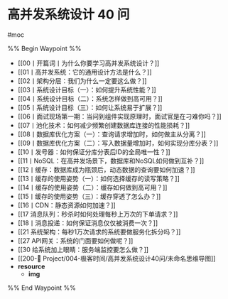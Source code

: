 # 高并发系统设计 40 问

#moc

%% Begin Waypoint %%
- [[00丨开篇词丨为什么你要学习高并发系统设计？]]
- [[01丨高并发系统：它的通用设计方法是什么？]]
- [[02丨架构分层：我们为什么一定要这么做？]]
- [[03丨系统设计目标（一）：如何提升系统性能？]]
- [[04丨系统设计目标（二）：系统怎样做到高可用？]]
- [[05丨系统设计目标（三）：如何让系统易于扩展？]]
- [[06丨面试现场第一期：当问到组件实现原理时，面试官是在刁难你吗？]]
- [[07丨池化技术：如何减少频繁创建数据库连接的性能损耗？]]
- [[08丨数据库优化方案（一）：查询请求增加时，如何做主从分离？]]
- [[09丨数据库优化方案（二）：写入数据量增加时，如何实现分库分表？]]
- [[10丨发号器：如何保证分库分表后ID的全局唯一性？]]
- [[11丨NoSQL：在高并发场景下，数据库和NoSQL如何做到互补？]]
- [[12丨缓存：数据库成为瓶颈后，动态数据的查询要如何加速？]]
- [[13丨缓存的使用姿势（一）：如何选择缓存的读写策略？]]
- [[14丨缓存的使用姿势（二）：缓存如何做到高可用？]]
- [[15丨缓存的使用姿势（三）：缓存穿透了怎么办？]]
- [[16丨CDN：静态资源如何加速？]]
- [[17 消息队列：秒杀时如何处理每秒上万次的下单请求？]]
- [[18丨消息投递：如何保证消息仅仅被消费一次？]]
- [[21 系统架构：每秒1万次请求的系统要做服务化拆分吗？]]
- [[27 API网关：系统的门面要如何做呢？]]
- [[30 给系统加上眼睛：服务端监控要怎么做？]]
- [[200-📂 Project/004-极客时间/高并发系统设计40问/未命名思维导图]]
- **resource**
	- **img**


%% End Waypoint %%
